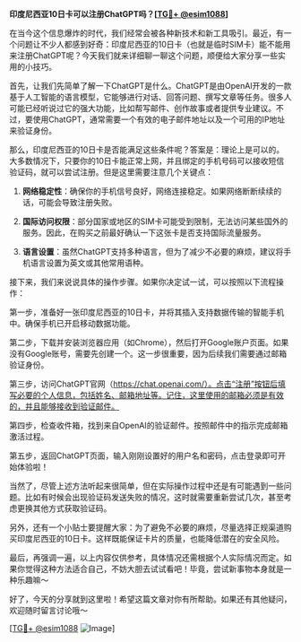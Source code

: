 **印度尼西亚10日卡可以注册ChatGPT吗？[[TG💪+ @esim1088](https://t.me/s/esim1088)]**

在当今这个信息爆炸的时代，我们经常会被各种新技术和新工具吸引。最近，有一个问题让不少人都感到好奇：印度尼西亚的10日卡（也就是临时SIM卡）能不能用来注册ChatGPT呢？今天我们就来详细聊一聊这个问题，顺便给大家分享一些实用的小技巧。

首先，让我们先简单了解一下ChatGPT是什么。ChatGPT是由OpenAI开发的一款基于人工智能的语言模型，它能够进行对话、回答问题、撰写文章等任务。很多人可能已经听说过它的强大功能，比如帮写邮件、创作故事或者提供专业建议。不过，要使用ChatGPT，通常需要一个有效的电子邮件地址以及一个可用的IP地址来验证身份。

那么，印度尼西亚的10日卡是否能满足这些条件呢？答案是：理论上是可以的。大多数情况下，只要你的10日卡能正常上网，并且绑定的手机号码可以接收短信验证码，就可以尝试注册。但是这里需要注意几个关键点：

1. **网络稳定性**：确保你的手机信号良好，网络连接稳定。如果网络断断续续的话，可能会导致注册失败。
   
2. **国际访问权限**：部分国家或地区的SIM卡可能受到限制，无法访问某些国外的服务。因此，在购买之前最好确认一下这张卡是否支持国际流量服务。

3. **语言设置**：虽然ChatGPT支持多种语言，但为了减少不必要的麻烦，建议将手机语言设置为英文或其他常用语种。

接下来，我们来说说具体的操作步骤。如果你决定试一试，可以按照以下流程操作：

第一步，准备好一张印度尼西亚的10日卡，并将其插入支持数据传输的智能手机中。确保手机已开启移动数据功能。

第二步，下载并安装浏览器应用（如Chrome），然后打开Google账户页面。如果没有Google账号，需要先创建一个。这一步很重要，因为后续我们需要通过邮箱验证身份。

第三步，访问ChatGPT官网（https://chat.openai.com/）。点击“注册”按钮后填写必要的个人信息，包括姓名、邮箱地址等。记住，这里使用的邮箱必须是有效的，并且能够接收到验证邮件。

第四步，检查收件箱，找到来自OpenAI的验证邮件。按照邮件中的指示完成邮箱激活过程。

第五步，返回ChatGPT页面，输入刚刚设置好的用户名和密码，点击登录即可开始体验啦！

当然了，尽管上述方法听起来很简单，但在实际操作过程中还是有可能遇到一些问题。比如有时候会出现验证码发送失败的情况，这时就需要重新尝试几次，甚至考虑更换其他方式获取验证码。

另外，还有一个小贴士要提醒大家：为了避免不必要的麻烦，尽量选择正规渠道购买印度尼西亚的10日卡。这样既能保证卡片的质量，也能降低潜在的安全风险。

最后，再强调一遍，以上内容仅供参考，具体情况还需根据个人实际情况而定。如果你觉得这种方法适合自己，不妨大胆去试试看吧！毕竟，尝试新事物本身就是一种乐趣嘛～

好了，今天的分享就到这里啦！希望这篇文章对你有所帮助。如果还有其他疑问，欢迎随时留言讨论哦～ 

[[TG💪+ @esim1088](https://t.me/s/esim1088) ![Image](https://i.postimg.cc/4NQfJmqS/Snipaste-2025-05-13-00-14-12.png)]